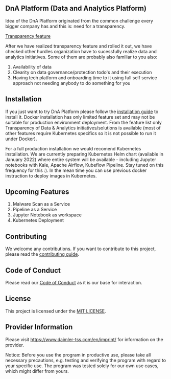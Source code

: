 <!-- SPDX-License-Identifier: MIT -->

## DnA Platform (Data and Analytics Platform)

Idea of the DnA Platform originated from the common challenge every bigger company has and this is: need for a transparency. 

[Transparency feature](./docs/DnATransparency.md)

After we have realized transparency feature and rolled it out, we have checked other hurdles organization have to sucessfully realize data and analytics initiatives. Some of them are probably also familiar to you also:

1. Availability of data
2. Clearity on data governance/protection todo's and their execution
3. Having tech platform and onboarding time to it using full self service approach not needing anybody to do something for you



## Installation

If you just want to try DnA Platform please follow the [installation guide](./docs/SETUP-DOCKER-COMPOSE.md) to install it. Docker installation has only limited feature set and may not be suitable for production environment deployment. From the feature list only Transparency of Data & Analytics initiatives/solutions is available (most of other features require Kubernetes specifics so it is not possible to run it under Docker).

For a full production installation we would recomend Kubernetes installation. We are currently preparing Kubernetes Helm chart (available in January 2022) where entire system will be available - including Jupyter notebooks with Kale, Apache Airflow, Kubeflow Pipeline. Stay tuned on this frequency for this :). In the mean time you can use previous docker instruction to deploy images in Kubernetes.

## Upcoming Features

1. Malware Scan as a Service
2. Pipeline as a Service
3. Jupyter Notebook as workspace
4. Kubernetes Deployment

## Contributing

We welcome any contributions.
If you want to contribute to this project, please read the [contributing guide](CONTRIBUTING.md).

## Code of Conduct

Please read our [Code of Conduct](https://github.com/Daimler/daimler-foss/blob/master/CODE_OF_CONDUCT.md) as it is our base for interaction.

## License

This project is licensed under the [MIT LICENSE](LICENSE).

## Provider Information

Please visit <https://www.daimler-tss.com/en/imprint/> for information on the provider.

Notice: Before you use the program in productive use, please take all necessary precautions,
e.g. testing and verifying the program with regard to your specific use.
The program was tested solely for our own use cases, which might differ from yours.
